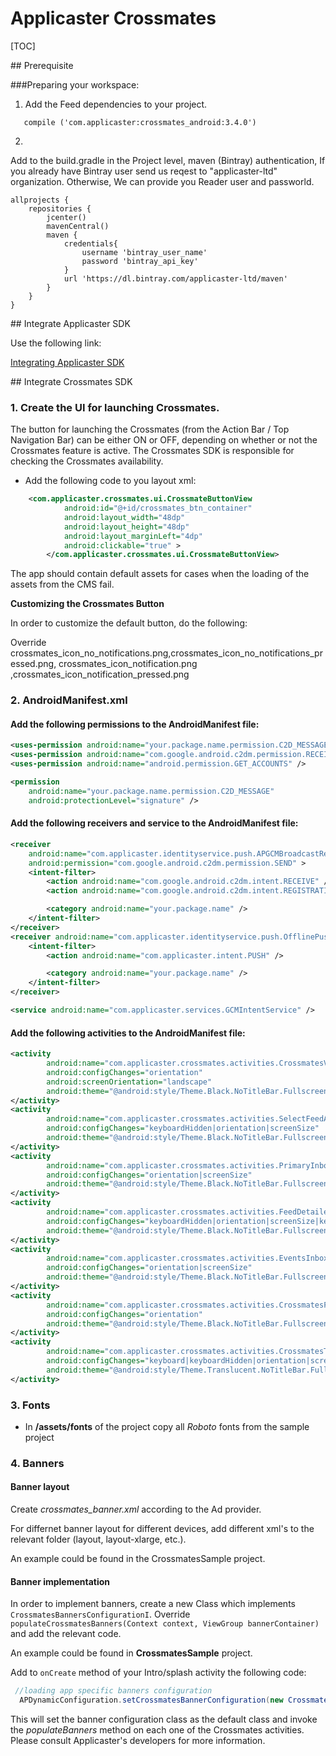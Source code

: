Applicaster Crossmates
==================

[TOC]


<a name="Prerequisite"/>
## Prerequisite

###Preparing your workspace:

1. Add the Feed dependencies to your project.
```
   compile ('com.applicaster:crossmates_android:3.4.0')
```

2.
 Add to the build.gradle in the Project level, maven (Bintray) authentication,
If you already have Bintray user send us reqest to "applicaster-ltd" organization.
Otherwise, We can provide you Reader user and  passworld.

```
allprojects {
    repositories {
        jcenter()
        mavenCentral()
        maven {
            credentials{
                username 'bintray_user_name'
                password 'bintray_api_key'
            }
            url 'https://dl.bintray.com/applicaster-ltd/maven'
        }
    }
}
```

<a name="Integrate Applicaster SDK"/>
## Integrate Applicaster SDK

Use the following link:

[Integrating Applicaster SDK](https://github.com/applicaster/android-sdk-dist/blob/master/README.md)


<a name="Integrate Crossmates SDK"/>
## Integrate Crossmates SDK

### 1. Create the UI for launching Crossmates.

The button for launching the Crossmates (from the Action Bar / Top Navigation Bar) can be either ON or OFF, depending on whether or not the Crossmates feature is active.
The Crossmates SDK is responsible for checking the Crossmates availability.



* Add the following code to you layout xml:



```xml
	<com.applicaster.crossmates.ui.CrossmateButtonView
            android:id="@+id/crossmates_btn_container"
            android:layout_width="48dp"
            android:layout_height="48dp"
            android:layout_marginLeft="4dp"
            android:clickable="true" >
        </com.applicaster.crossmates.ui.CrossmateButtonView>
```



The app should contain default assets for cases when the loading of the assets from the CMS fail.

**Customizing the Crossmates Button**

In order to customize the default button, do the following:

Override crossmates_icon_no_notifications.png,crossmates_icon_no_notifications_pressed.png, crossmates_icon_notification.png ,crossmates_icon_notification_pressed.png



### 2. AndroidManifest.xml

#### Add the following permissions to the AndroidManifest file:

```xml
<uses-permission android:name="your.package.name.permission.C2D_MESSAGE" />
<uses-permission android:name="com.google.android.c2dm.permission.RECEIVE" />
<uses-permission android:name="android.permission.GET_ACCOUNTS" />

<permission
    android:name="your.package.name.permission.C2D_MESSAGE"
    android:protectionLevel="signature" />
```

#### Add the following receivers and service to the AndroidManifest file:
```xml
<receiver
    android:name="com.applicaster.identityservice.push.APGCMBroadcastReciever"
    android:permission="com.google.android.c2dm.permission.SEND" >
    <intent-filter>
        <action android:name="com.google.android.c2dm.intent.RECEIVE" />
        <action android:name="com.google.android.c2dm.intent.REGISTRATION" />

        <category android:name="your.package.name" />
    </intent-filter>
</receiver>
<receiver android:name="com.applicaster.identityservice.push.OfflinePushReceiver" >
    <intent-filter>
        <action android:name="com.applicaster.intent.PUSH" />

        <category android:name="your.package.name" />
    </intent-filter>
</receiver>

<service android:name="com.applicaster.services.GCMIntentService" />
```

#### Add the following activities to the AndroidManifest file:

```xml
<activity
        android:name="com.applicaster.crossmates.activities.CrossmatesVideoPlayer"
        android:configChanges="orientation"
        android:screenOrientation="landscape"
        android:theme="@android:style/Theme.Black.NoTitleBar.Fullscreen" >
</activity>
<activity
        android:name="com.applicaster.crossmates.activities.SelectFeedActivity"
        android:configChanges="keyboardHidden|orientation|screenSize"
        android:theme="@android:style/Theme.Black.NoTitleBar.Fullscreen" >
</activity>
<activity
        android:name="com.applicaster.crossmates.activities.PrimaryInboxActivity"
        android:configChanges="orientation|screenSize"
        android:theme="@android:style/Theme.Black.NoTitleBar.Fullscreen" >
</activity>
<activity
  	    android:name="com.applicaster.crossmates.activities.FeedDetailedActivity"
   		android:configChanges="keyboardHidden|orientation|screenSize|keyboard"
   		android:theme="@android:style/Theme.Black.NoTitleBar.Fullscreen" >
</activity>
<activity
   		android:name="com.applicaster.crossmates.activities.EventsInboxActivity"
    	android:configChanges="orientation|screenSize"
    	android:theme="@android:style/Theme.Black.NoTitleBar.Fullscreen" >
</activity>
<activity
   		android:name="com.applicaster.crossmates.activities.CrossmatesFullScreenImageActivity"
  		android:configChanges="orientation"
  		android:theme="@android:style/Theme.Black.NoTitleBar.Fullscreen" >
</activity>
<activity
		android:name="com.applicaster.crossmates.activities.CrossmatesTutorialActivity"
		android:configChanges="keyboard|keyboardHidden|orientation|screenSize"
		android:theme="@android:style/Theme.Translucent.NoTitleBar.Fullscreen" >
</activity>

```


### 3. Fonts 

* In **/assets/fonts** of the project copy all *Roboto* fonts from the sample project

### 4. **Banners**
 
####  Banner layout

Create *crossmates_banner.xml* according to the Ad provider.

For differnet banner layout for different devices, add different xml's to the relevant folder (layout, layout-xlarge, etc.).

An example could be found in the CrossmatesSample project.

####  Banner implementation
 
 In order to implement banners, create a new Class which implements `CrossmatesBannersConfigurationI`. 
 Override `populateCrossmatesBanners(Context context, ViewGroup bannerContainer)` and add the relevant code.
 
 An example could be found in **CrossmatesSample** project.
 
 Add to `onCreate` method of your Intro/splash activity the following code:
 
 ```java
  //loading app specific banners configuration
   APDynamicConfiguration.setCrossmatesBannerConfiguration(new CrossmatesSampleBannersConfiguration());

```

This will set the banner configuration class as the default class and invoke the *populateBanners* method on each one of the Crossmates activities.
 Please consult Applicaster's developers for more information.





